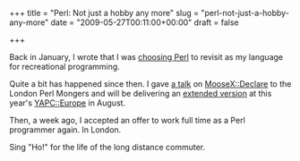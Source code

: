 +++
title = "Perl: Not just a hobby any more"
slug = "perl-not-just-a-hobby-any-more"
date = "2009-05-27T00:11:00+00:00"
draft = false

+++

Back in January, I wrote that I was [choosing Perl](http://www.bofh.org.uk/2009/01/12/choosing-a-language-for-2009) to revisit as my language for recreational programming.

Quite a bit has happened since then. I gave [a talk](http://www.bofh.org.uk/2009/05/13/london-pm-presentation) on [MooseX::Declare](http://search.cpan.org/dist/MooseX-Declare) to the London Perl Mongers and will be delivering an [extended version](http://yapceurope2009.org/ye2009/talk/1802) at this year's [YAPC::Europe](http://yapceurope2009.org/ye2009) in August.

Then, a week ago, I accepted an offer to work full time as a Perl programmer again. In London.

Sing "Ho!" for the life of the long distance commuter.
